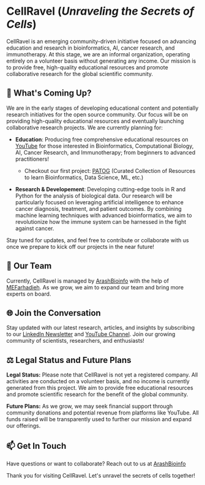# CellRavel (*Unraveling the Secrets of Cells*)

CellRavel is an emerging community-driven initiative focused on advancing education and research in bioinformatics, AI, cancer research, and immunotherapy. At this stage, we are an informal organization, operating entirely on a volunteer basis without generating any income. Our mission is to provide free, high-quality educational resources and promote collaborative research for the global scientific community.

## 🌱 What's Coming Up?

We are in the early stages of developing educational content and potentially research initiatives for the open source community. Our focus will be on providing high-quality educational resources and eventually launching collaborative research projects. We are currently planning for:

- **Education**: Producing free comprehensive educational resources on [YouTube](https://www.youtube.com/@cellravel) for those interested in Bioinformatics, Computational Biology, AI, Cancer Research, and Immunotherapy; from beginners to advanced practitioners!
  - Checkout our first project: [PATOG](https://github.com/CellRavel/patog) (Curated Collection of Resources to learn Bioinformatics, Data Science, ML, etc.)

- **Research & Developement**: Developing cutting-edge tools in R and Python for the analysis of biological data. Our research will be particularly focused on leveraging artificial intelligence to enhance cancer diagnosis, treatment, and patient outcomes. By combining machine learning techniques with advanced bioinformatics, we aim to revolutionize how the immune system can be harnessed in the fight against cancer.

Stay tuned for updates, and feel free to contribute or collaborate with us once we prepare to kick off our projects in the near future!

## 👤 Our Team

Currently, CellRavel is managed by [ArashBioinfo](https://github.com/arashbioinfo) with the help of [MEFarhadieh](https://github.com/MEFarhadieh). As we grow, we aim to expand our team and bring more experts on board.

## 🌐 Join the Conversation

Stay updated with our latest research, articles, and insights by subscribing to our [LinkedIn Newsletter](https://www.linkedin.com/newsletters/cellravel-7116845370768252928/) and [YouTube Channel](https://www.youtube.com/@cellravel).
Join our growing community of scientists, researchers, and enthusiasts!

## ⚖️ Legal Status and Future Plans

**Legal Status:** Please note that CellRavel is not yet a registered company. All activities are conducted on a volunteer basis, and no income is currently generated from this project. We aim to provide free educational resources and promote scientific research for the benefit of the global community.

**Future Plans:** As we grow, we may seek financial support through community donations and potential revenue from platforms like YouTube. All funds raised will be transparently used to further our mission and expand our offerings.

## 📫 Get In Touch

Have questions or want to collaborate? Reach out to us at [ArashBioinfo](https://github.com/arashbioinfo) 
<!-- [CellRavel](mailto:contact@cellravel.org) or connect with us on [LinkedIn](https://www.linkedin.com/company/cellravel). -->

Thank you for visiting CellRavel. Let's unravel the secrets of cells together!

<!--

**Here are some ideas to get you started:**

🙋‍♀️ A short introduction - what is your organization all about?
🌈 Contribution guidelines - how can the community get involved?
👩‍💻 Useful resources - where can the community find your docs? Is there anything else the community should know?
🍿 Fun facts - what does your team eat for breakfast?
🧙 Remember, you can do mighty things with the power of [Markdown](https://docs.github.com/github/writing-on-github/getting-started-with-writing-and-formatting-on-github/basic-writing-and-formatting-syntax)
-->
